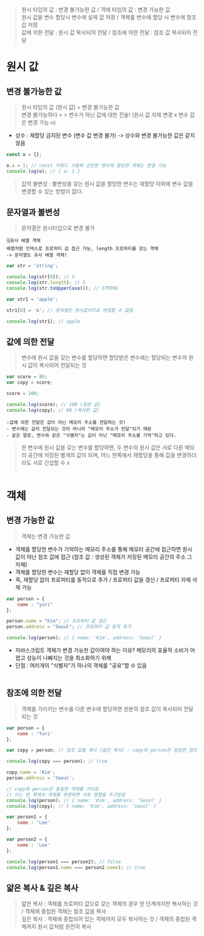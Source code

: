 > 원시 타입의 값 : 변경 불가능한 값 / 객체 타입의 값 : 변경 가능한 값 <br/>
> 원시 값을 변수 할당시 변수에 실제 값 저장 / 객체를 변수에 할당 시 변수에 참조 값 저장 <br/>
> 값에 의한 전달 : 원시 값 복사되어 전달 / 참조에 의한 전달 : 참조 값 복사되어 전달 <br/>
# 원시 값
## 변경 불가능한 값
> 원시 타입의 값 (원시 값) = 변경 불가능한 값<br/>
> 변경 불가능하다 = > 변수가 아닌 값에 대한 진술! (원시 값 자체 변경 x 변수 값은 변경 가능 o) <br/>
+ 상수 : 재할당 금지된 변수 (변수 값 변경 불가) -> 상수와 변경 불가능한 값은 같지 않음
```js
const o = {};

o.a = 1; // const 키워드 사용해 선언한 변수에 할당한 객체는 변경 가능
console.log(o); // { a: 1 }
```
> 값의 불변성 : 불변성을 갖는 원시 값을 할당한 변수는 재할당 이외에 변수 값을 변경할 수 있는 방법이 없다.
## 문자열과 불변성
> 문자열은 원시타입으로 변경 불가
```
🗒️유사 배열 객체
배열처럼 인덱스로 프로퍼티 값 접근 가능, length 프로퍼티를 갖는 객체
-> 문자열도 유사 배열 객체!
```
```js
var str = 'string';

console.log(str[0]); // S
console.log(str.length); // 5
console.log(str.toUpperCase()); // STRING
```
```js
var str1 = 'apple';

str1[0] = 'A'; // 문자열은 원시값이므로 변경할 수 없음

console.log(str1); // apple   
```
## 값에 의한 전달
> 변수에 원시 값을 갖는 변수를 할당하면 할당받은 변수에는 할당되는 변수의 원시 값이 복사되어 전달되는 것
```js
var score = 80;
var copy = score;

score = 100;

console.log(score); // 100 (원본 값)
console.log(copy); // 80 (복사한 값)
```
```
💡값에 의한 전달은 값이 아닌 메모리 주소를 전달하는 것!
- 변수에는 값이 전달되는 것이 아니라 "메모리 주소가 전달"되기 때문
- 같은 말로, 변수와 같은 "식별자"는 값이 아닌 "메모리 주소를 기억"하고 있다.
```
> 한 변수에 원시 값을 갖는 변수를 할당하면, 두 변수의 원시 값은 서로 다른 메모리 공간에 저장된 별개의 값이 되며, 어느 한쪽에서 재할당을 통해 값을 변경하더라도 서로 간섭할 수 x
<br/><br/>
# 객체
## 변경 가능한 값
> 객체는 변경 가능한 값
+ 객체를 할당한 변수가 기억하는 메모리 주소를 통해 메모리 공간에 접근하면 원시 값이 아닌 참조 값에 접근
  (참조 값 : 생성된 객체가 저장된 메모리 공간의 주소 그 자체)
+ 객체를 할당한 변수는 재할당 없이 객체를 직접 변경 가능
+ 즉, 재할당 없이 프로퍼티를 동적으로 추가 / 프로퍼티 값을 갱신 / 프로퍼티 자체 삭제 가능
```js
var person = {
    name : "yuri"
};

person.name = "Kim"; // 프로퍼티 값 갱신
person.address = "Seoul"; // 프로퍼티 값 동적 추가

console.log(person); // { name: 'Kim', address: 'Seoul' }
```
+ 자바스크립트 객체가 변경 가능한 값이여야 하는 이유? 메모리의 효율적 소비가 어렵고 성능이 나빠지는 것을 최소화하기 위해
+ 단점 : 여러개의 "식별자"가 하나의 객체를 "공유"할 수 있음
<br/><br/>
## 참조에 의한 전달
> 객체를 가리키는 변수를 다른 변수에 할당하면 원본의 참조 값이 복사되어 전달되는 것
```js
var person = {
    name : 'Yuri'
};

var copy = person; // 참조 값을 복사 (얇은 복사) - copy와 person은 동일한 참조 값 가짐

console.log(copy === person); // true

copy.name = 'Kim';
person.address = 'Seoul';

// copy와 person은 동일한 객체를 가리킴 
// 어느 한 쪽에서 객체를 변경하면 서로 영향을 주고받음
console.log(person); // { name: 'Kim', address: 'Seoul' }
console.log(copy); // { name: 'Kim', address: 'Seoul' }
```
```js
var person1 = {
    name : 'Lee'
};

var person2 = {
    name : 'Lee'
};

console.log(person1 === person2); // false
console.log(person1.name === person2.name); // true
```
## 얇은 복사 & 깊은 복사
> 얇은 복사 : 객체를 프로퍼티 값으로 갖는 객체의 경우 한 단계까지만 복사하는 것 / 객체에 중첩된 객체는 참조 값을 복사<br/>
> 깊은 복사 : 객체에 중첩되어 있는 객체까지 모두 복사하는 것 / 객체의 중첩된 객체까지 원시 값처럼 완전히 복사












